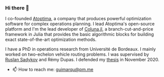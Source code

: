 ### Hi there 👋

I co-founded [Atoptima](https://atoptima.com/), a company that produces powerful optimization software for complex operations planning. 
I lead Atoptima's open-source platform and I'm the lead developer of [Coluna.jl](https://github.com/atoptima/Coluna.jl), a branch-cut-and-price framework in Julia that provides the basic algorithmic blocks for building exact state-of-the-art optimization methods.

I have a PhD in operations research from Université de Bordeaux. I mainly worked on two-echelon vehicle routing problems.
I was supervised by [Ruslan Sadykov](https://www.researchgate.net/profile/Ruslan-Sadykov) and Rémy Dupas.
I defended my [thesis](https://tel.archives-ouvertes.fr/tel-03097659) in November 2020.

- 📫 How to reach me: guimarqu@pm.me


<!--
**guimarqu/guimarqu** is a ✨ _special_ ✨ repository because its `README.md` (this file) appears on your GitHub profile.

Here are some ideas to get you started:

- 🔭 I’m currently working on ...
- 🌱 I’m currently learning ...
- 👯 I’m looking to collaborate on ...
- 🤔 I’m looking for help with ...
- 💬 Ask me about ...
- 📫 How to reach me: ...
- 😄 Pronouns: ...
- ⚡ Fun fact: ...
-->
